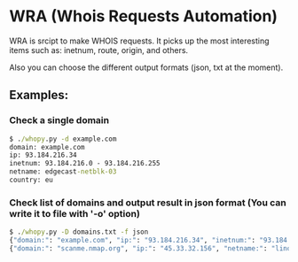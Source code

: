# WRA (Whois Requests Automation)

WRA is srcipt to make WHOIS requests. It picks up the most interesting items such as: inetnum, route, origin, and others.

Also you can choose the different output formats (json, txt at the moment).

## Examples:

### Check a single domain

``` cmd
$ ./whopy.py -d example.com
domain: example.com
ip: 93.184.216.34
inetnum: 93.184.216.0 - 93.184.216.255
netname: edgecast-netblk-03
country: eu
```

### Check list of domains and output result in json format (You can write it to file with '-o' option)

```cmd
$ ./whopy.py -D domains.txt -f json       
{"domain:": "example.com", "ip:": "93.184.216.34", "inetnum:": "93.184.216.0 - 93.184.216.255", "netname:": "edgecast-netblk-03", "country:": "eu"}
{"domain:": "scanme.nmap.org", "ip:": "45.33.32.156", "netname:": "linode-us", "country:": "us", "netrange:": "45.33.0.0 - 45.33.127.255", "cidr:": "45.33.0.0/17", "originas:": "as3595, as21844, as6939, as8001", "organization:": "akamai technologies, inc. (akamai)"}
```